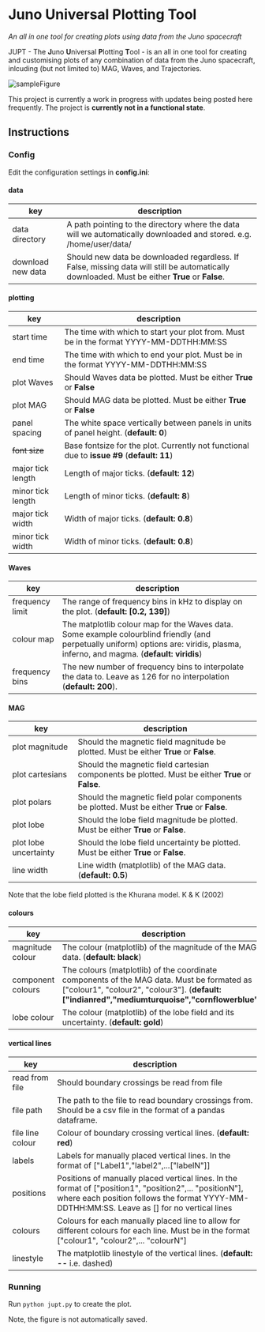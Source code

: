 # Juno Universal Plotting Tool
*An all in one tool for creating plots using data from the Juno spacecraft*

JUPT - The **J**uno **U**niversal **P**lotting **T**ool - is an all in one tool for creating and customising plots of any combination of data from the Juno spacecraft, inlcuding (but not limited to) MAG, Waves, and Trajectories.

![sampleFigure](https://github.com/daraghhollman/JUPT/assets/62439417/9f8834ee-ef1b-4198-a058-f9f649da1a18)

This project is currently a work in progress with updates being posted here frequently. The project is **currently not in a functional state**.

## Instructions

### Config
Edit the configuration settings in **config.ini**:

#### data
|key|description|
|----|----|
|data directory|A path pointing to the directory where the data will we automatically downloaded and stored. e.g. /home/user/data/|
|download new data|Should new data be downloaded regardless. If False, missing data will still be automatically downloaded. Must be either **True** or **False**.|

#### plotting
|key|description|
|---|---|
|start time|The time with which to start your plot from. Must be in the format YYYY-MM-DDTHH:MM:SS|
|end time|The time with which to end your plot. Must be in the format YYYY-MM-DDTHH:MM:SS|
|plot Waves|Should Waves data be plotted. Must be either **True** or **False**|
|plot MAG|Should MAG data be plotted. Must be either **True** or **False**|
|panel spacing|The white space vertically between panels in units of panel height. (**default: 0**)|
|~~font size~~|Base fontsize for the plot. Currently not functional due to **issue #9** (**default: 11**)|
|major tick length|Length of major ticks. (**default: 12**)|
|minor tick length|Length of minor ticks. (**default: 8**)|
|major tick width|Width of major ticks. (**default: 0.8**)|
|minor tick width|Width of minor ticks. (**default: 0.8**)|

#### Waves
|key|description|
|---|---|
|frequency limit|The range of frequency bins in kHz to display on the plot. (**default: [0.2, 139]**)|
|colour map|The matplotlib colour map for the Waves data. Some example colourblind friendly (and perpetually uniform) options are: viridis, plasma, inferno, and magma. (**default: viridis**)|
|frequency bins|The new number of frequency bins to interpolate the data to. Leave as 126 for no interpolation (**default: 200**).|

#### MAG
|key|description|
|---|---|
|plot magnitude|Should the magnetic field magnitude be plotted. Must be either **True** or **False**.|
|plot cartesians|Should the magnetic field cartesian components be plotted. Must be either **True** or **False**.|
|plot polars|Should the magnetic field polar components be plotted. Must be either **True** or **False**.|
|plot lobe|Should the lobe field magnitude be plotted. Must be either **True** or **False**.|
|plot lobe uncertainty|Should the lobe field uncertainty be plotted. Must be either **True** or **False**.|
|line width|Line width (matplotlib) of the MAG data. (**default: 0.5**)|

Note that the lobe field plotted is the Khurana model. K & K (2002)

#### colours
|key|description|
|---|---|
|magnitude colour|The colour (matplotlib) of the magnitude of the MAG data. (**default: black**)|
|component colours|The colours (matplotlib) of the coordinate components of the MAG data. Must be formated as ["colour1", "colour2", "colour3"]. (**default: ["indianred","mediumturquoise","cornflowerblue"]**)|
|lobe colour|The colour (matplotlib) of the lobe field and its uncertainty. (**default: gold**)|

#### vertical lines
|key|description|
|---|---|
|read from file|Should boundary crossings be read from file|
|file path|The path to the file to read boundary crossings from. Should be a csv file in the format of a pandas dataframe.|
|file line colour|Colour of boundary crossing vertical lines. (**default: red**)|
|labels|Labels for manually placed vertical lines. In the format of ["Label1","label2",...["labelN"]]|
|positions|Positions of manually placed vertical lines. In the format of ["position1", "position2",... "positionN"], where each position follows the format YYYY-MM-DDTHH:MM:SS. Leave as [] for no vertical lines|
|colours|Colours for each manually placed line to allow for different colours for each line. Must be in the format ["colour1", "colour2",... "colourN"]|
|linestyle|The matplotlib linestyle of the vertical lines. (**default: --** i.e. dashed)|

### Running

Run `python jupt.py` to create the plot.

Note, the figure is not automatically saved.
